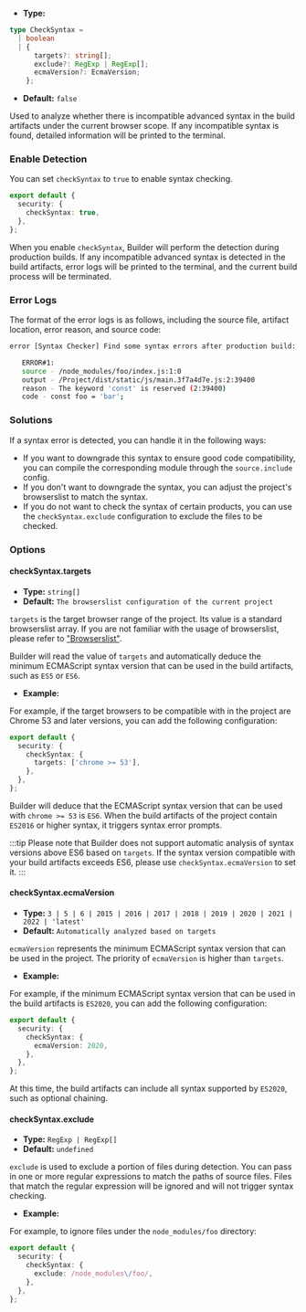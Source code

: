 - **Type:**

```ts
type CheckSyntax =
  | boolean
  | {
      targets?: string[];
      exclude?: RegExp | RegExp[];
      ecmaVersion?: EcmaVersion;
    };
```

- **Default:** `false`

Used to analyze whether there is incompatible advanced syntax in the build artifacts under the current browser scope. If any incompatible syntax is found, detailed information will be printed to the terminal.

### Enable Detection

You can set `checkSyntax` to `true` to enable syntax checking.

```ts
export default {
  security: {
    checkSyntax: true,
  },
};
```

When you enable `checkSyntax`, Builder will perform the detection during production builds. If any incompatible advanced syntax is detected in the build artifacts, error logs will be printed to the terminal, and the current build process will be terminated.

### Error Logs

The format of the error logs is as follows, including the source file, artifact location, error reason, and source code:

```bash
error [Syntax Checker] Find some syntax errors after production build:

   ERROR#1:
   source - /node_modules/foo/index.js:1:0
   output - /Project/dist/static/js/main.3f7a4d7e.js:2:39400
   reason - The keyword 'const' is reserved (2:39400)
   code - const foo = 'bar';
```

### Solutions

If a syntax error is detected, you can handle it in the following ways:

- If you want to downgrade this syntax to ensure good code compatibility, you can compile the corresponding module through the `source.include` config.
- If you don't want to downgrade the syntax, you can adjust the project's browserslist to match the syntax.
- If you do not want to check the syntax of certain products, you can use the `checkSyntax.exclude` configuration to exclude the files to be checked.

### Options

#### checkSyntax.targets

- **Type:** `string[]`
- **Default:** `The browserslist configuration of the current project`

`targets` is the target browser range of the project. Its value is a standard browserslist array. If you are not familiar with the usage of browserslist, please refer to ["Browserslist"](https://modernjs.dev/builder/en/guide/advanced/browser-compatibility.html).

Builder will read the value of `targets` and automatically deduce the minimum ECMAScript syntax version that can be used in the build artifacts, such as `ES5` or `ES6`.

- **Example:**

For example, if the target browsers to be compatible with in the project are Chrome 53 and later versions, you can add the following configuration:

```ts
export default {
  security: {
    checkSyntax: {
      targets: ['chrome >= 53'],
    },
  },
};
```

Builder will deduce that the ECMAScript syntax version that can be used with `chrome >= 53` is `ES6`. When the build artifacts of the project contain `ES2016` or higher syntax, it triggers syntax error prompts.

:::tip
Please note that Builder does not support automatic analysis of syntax versions above ES6 based on `targets`. If the syntax version compatible with your build artifacts exceeds ES6, please use `checkSyntax.ecmaVersion` to set it.
:::

#### checkSyntax.ecmaVersion

- **Type:** `3 | 5 | 6 | 2015 | 2016 | 2017 | 2018 | 2019 | 2020 | 2021 | 2022 | 'latest'`
- **Default:** `Automatically analyzed based on targets`

`ecmaVersion` represents the minimum ECMAScript syntax version that can be used in the project. The priority of `ecmaVersion` is higher than `targets`.

- **Example:**

For example, if the minimum ECMAScript syntax version that can be used in the build artifacts is `ES2020`, you can add the following configuration:

```ts
export default {
  security: {
    checkSyntax: {
      ecmaVersion: 2020,
    },
  },
};
```

At this time, the build artifacts can include all syntax supported by `ES2020`, such as optional chaining.

#### checkSyntax.exclude

- **Type:** `RegExp | RegExp[]`
- **Default:** `undefined`

`exclude` is used to exclude a portion of files during detection. You can pass in one or more regular expressions to match the paths of source files. Files that match the regular expression will be ignored and will not trigger syntax checking.

- **Example:**

For example, to ignore files under the `node_modules/foo` directory:

```ts
export default {
  security: {
    checkSyntax: {
      exclude: /node_modules\/foo/,
    },
  },
};
```
